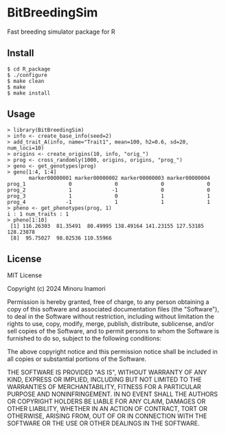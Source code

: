 # BitBreedingSim

Fast breeding simulator package for R

## Install

```
$ cd R_package
$ ./configure
$ make clean
$ make
$ make install
```

## Usage

```
> library(BitBreedingSim)
> info <- create_base_info(seed=2)
> add_trait_A(info, name="Trait1", mean=100, h2=0.6, sd=20, num_loci=10)
> origins <- create_origins(10, info, "orig_")
> prog <- cross_randomly(1000, origins, origins, "prog_")
> geno <- get_genotypes(prog)
> geno[1:4, 1:4]
       marker00000001 marker00000002 marker00000003 marker00000004
prog_1              0              0              0              0
prog_2              1             -1              0              0
prog_3              1              0              1              1
prog_4             -1              1              1              1
> pheno <- get_phenotypes(prog, 1)
i : 1 num_traits : 1
> pheno[1:10]
 [1] 116.26303  81.35491  80.49995 138.49164 141.23155 127.53185 128.23878
 [8]  95.75027  98.02536 110.55966
```

## License
MIT License

Copyright (c) 2024 Minoru Inamori

Permission is hereby granted, free of charge, to any person obtaining a copy
of this software and associated documentation files (the "Software"), to deal
in the Software without restriction, including without limitation the rights
to use, copy, modify, merge, publish, distribute, sublicense, and/or sell
copies of the Software, and to permit persons to whom the Software is
furnished to do so, subject to the following conditions:

The above copyright notice and this permission notice shall be included in all
copies or substantial portions of the Software.

THE SOFTWARE IS PROVIDED "AS IS", WITHOUT WARRANTY OF ANY KIND, EXPRESS OR
IMPLIED, INCLUDING BUT NOT LIMITED TO THE WARRANTIES OF MERCHANTABILITY,
FITNESS FOR A PARTICULAR PURPOSE AND NONINFRINGEMENT. IN NO EVENT SHALL THE
AUTHORS OR COPYRIGHT HOLDERS BE LIABLE FOR ANY CLAIM, DAMAGES OR OTHER
LIABILITY, WHETHER IN AN ACTION OF CONTRACT, TORT OR OTHERWISE, ARISING FROM,
OUT OF OR IN CONNECTION WITH THE SOFTWARE OR THE USE OR OTHER DEALINGS IN THE
SOFTWARE.
